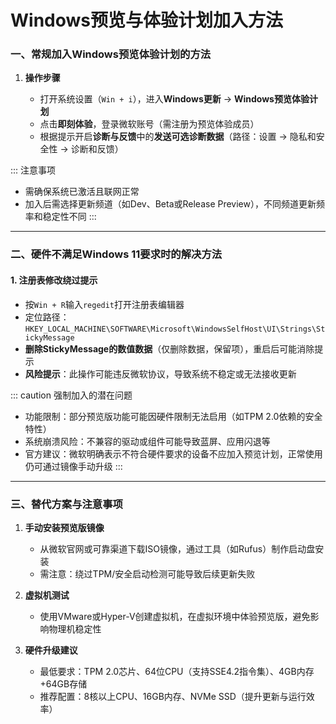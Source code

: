 # Windows预览与体验计划加入方法

### **一、常规加入Windows预览体验计划的方法**

1. **操作步骤**
   
   - 打开系统设置（`Win + i`），进入**Windows更新** → **Windows预览体验计划**
   - 点击**即刻体验**，登录微软账号（需注册为预览体验成员）
   - 根据提示开启**诊断与反馈**中的**发送可选诊断数据**（路径：设置 → 隐私和安全性 → 诊断和反馈）

::: 注意事项
   
   - 需确保系统已激活且联网正常
   - 加入后需选择更新频道（如Dev、Beta或Release Preview），不同频道更新频率和稳定性不同
:::
 
---

### **二、硬件不满足Windows 11要求时的解决方法**

#### 1. **注册表修改绕过提示**

- 按`Win + R`输入`regedit`打开注册表编辑器
- 定位路径：`HKEY_LOCAL_MACHINE\SOFTWARE\Microsoft\WindowsSelfHost\UI\Strings\StickyMessage`
- **删除StickyMessage的数值数据**（仅删除数据，保留项），重启后可能消除提示
- **风险提示**：此操作可能违反微软协议，导致系统不稳定或无法接收更新

::: caution 强制加入的潜在问题

- 功能限制：部分预览版功能可能因硬件限制无法启用（如TPM 2.0依赖的安全特性）
- 系统崩溃风险：不兼容的驱动或组件可能导致蓝屏、应用闪退等
- 官方建议：微软明确表示不符合硬件要求的设备不应加入预览计划，正常使用仍可通过镜像手动升级
:::

---

### **三、替代方案与注意事项**

1. **手动安装预览版镜像**
   
   - 从微软官网或可靠渠道下载ISO镜像，通过工具（如Rufus）制作启动盘安装
   - 需注意：绕过TPM/安全启动检测可能导致后续更新失败
2. **虚拟机测试**
   
   - 使用VMware或Hyper-V创建虚拟机，在虚拟环境中体验预览版，避免影响物理机稳定性
3. **硬件升级建议**
   
   - 最低要求：TPM 2.0芯片、64位CPU（支持SSE4.2指令集）、4GB内存+64GB存储
   - 推荐配置：8核以上CPU、16GB内存、NVMe SSD（提升更新与运行效率）

